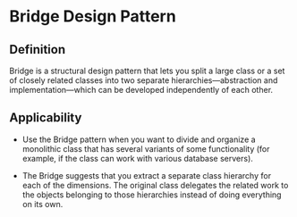 # Bridge Design Pattern
## Definition
Bridge is a structural design pattern that lets you split a large class or a set of closely related classes into two 
separate hierarchies—abstraction and implementation—which can be developed independently of each other.


## Applicability
- Use the Bridge pattern when you want to divide and organize a monolithic class that has several variants of some 
functionality (for example, if the class can work with various database servers).

-  The Bridge suggests that you extract a separate class hierarchy for each of the dimensions. The original class 
delegates the related work to the objects belonging to those hierarchies instead of doing everything on its own.

